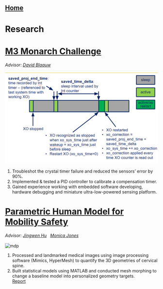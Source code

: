 ## [Home](index.md)
# Research
# [M3 Monarch Challenge](https://monarch.engin.umich.edu/)
*Advisor: [David Blaauw](https://blaauw.engin.umich.edu/)*\
\
<img src="monarch_timer.png" alt="momarch" width="600"/> 
1. Troubleshot the crystal timer failure and reduced the sensors’ error by 90%.
2. Implemented & tested a PID controller to calibrate a compensation timer.
3. Gained experience working with embedded software developing, hardware debugging and miniature ultra-low-powered sensing platform. 


# [Parametric Human Model for Mobility Safety](https://mdp.engin.umich.edu/research_teams/adaptive-design-23/)
*Advisor: [Jingwen Hu](https://www.umtri.umich.edu/people/hu-jingwen/) &nbsp; [Monica Jones](https://www.umtri.umich.edu/people/jones-monica/)*\
\
<img src="MDP_Poster.jpg" alt="mdp" width="600"/> 
1. Processed and landmarked medical images using image processing software (Mimics, HyperMesh) to quantify the 3D geometries of cervical spine. 
2. Built statistical models using MATLAB and conducted mesh morphing to change a baseline model into personalized geometry targets.\
[Report](W22_C-Spine_Subteam_Final_Report.pdf)
